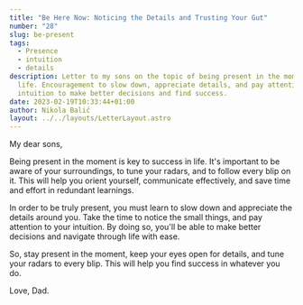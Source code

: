 ```yaml
---
title: "Be Here Now: Noticing the Details and Trusting Your Gut"
number: "28"
slug: be-present
tags:
  - Presence
  - intuition
  - details
description: Letter to my sons on the topic of being present in the moment in
  life. Encouragement to slow down, appreciate details, and pay attention to
  intuition to make better decisions and find success.
date: 2023-02-19T10:33:44+01:00
author: Nikola Balić
layout: ../../layouts/LetterLayout.astro
---
```

My dear sons,

Being present in the moment is key to success in life. It's important to be aware of your surroundings, to tune your radars, and to follow every blip on it. This will help you orient yourself, communicate effectively, and save time and effort in redundant learnings.

In order to be truly present, you must learn to slow down and appreciate the details around you. Take the time to notice the small things, and pay attention to your intuition. By doing so, you'll be able to make better decisions and navigate through life with ease.

So, stay present in the moment, keep your eyes open for details, and tune your radars to every blip. This will help you find success in whatever you do.

Love, Dad.
